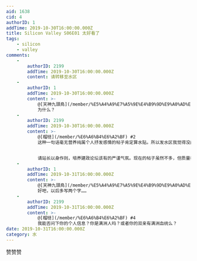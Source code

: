 ```yaml
---
aid: 1638
cid: 4
authorID: 1
addTime: 2019-10-30T16:00:00.000Z
title: Silicon Valley S06E01 太好看了
tags:
    - silicon
    - valley
comments:
    -
        authorID: 2199
        addTime: 2019-10-30T16:00:00.000Z
        content: 请转移至水区
    -
        authorID: 1
        addTime: 2019-10-30T16:00:00.000Z
        content: >-
            @[天神九頭鳥](/member/%E5%A4%A9%E7%A5%9E%E4%B9%9D%E9%A0%AD%E9%B3%A5) #1
            为什么？
    -
        authorID: 2199
        addTime: 2019-10-30T16:00:00.000Z
        content: >-
            @[榴梿](/member/%E6%A6%B4%E6%A2%BF) #2
            这种一句话毫无营养纯属个人抒发感情的帖子肯定算水贴。所以发水区我觉得没问题。


            请站长以身作则，培养建政论坛该有的严谨气氛。现在的帖子虽然不多，但质量都很不错。不要让主页面因为越来越多的水贴而沦落为水区。
    -
        authorID: 1
        addTime: 2019-10-31T16:00:00.000Z
        content: >-
            @[天神九頭鳥](/member/%E5%A4%A9%E7%A5%9E%E4%B9%9D%E9%A0%AD%E9%B3%A5) #3
            好吧，以后多写两个字……
    -
        authorID: 2199
        addTime: 2019-10-31T16:00:00.000Z
        content: >-
            @[榴梿](/member/%E6%A6%B4%E6%A2%BF) #4
            我能否问下你的个人信息？你是满洲人吗？或者你的双亲有满洲血统么？
date: 2019-10-31T16:00:00.000Z
category: 水
---
```


赞赞赞
